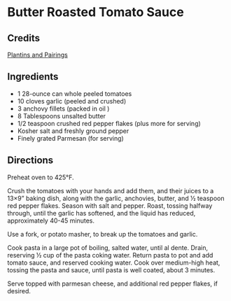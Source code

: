 # Butter Roasted Tomato Sauce

## Credits

[Plantins and Pairings](https://www.platingsandpairings.com/roasted-tomato-sauce/)

## Ingredients

- 1 28-ounce can whole peeled tomatoes
- 10 cloves garlic (peeled and crushed)
- 3 anchovy fillets (packed in oil )
- 8 Tablespoons unsalted butter
- 1/2 teaspoon crushed red pepper flakes (plus more for serving)
- Kosher salt and freshly ground pepper
- Finely grated Parmesan (for serving)

## Directions

Preheat oven to 425°F.

Crush the tomatoes with your hands and add them, and their juices to a 13×9”
baking dish, along with the garlic, anchovies, butter, and ½ teaspoon red
pepper flakes. Season with salt and pepper. Roast, tossing halfway through,
until the garlic has softened, and the liquid has reduced, approximately 40-45
minutes.

Use a fork, or potato masher, to break up the tomatoes and garlic.

Cook pasta in a large pot of boiling, salted water, until al dente. Drain,
reserving ½ cup of the pasta coking water. Return pasta to pot and add tomato
sauce, and reserved cooking water. Cook over medium-high heat, tossing the
pasta and sauce, until pasta is well coated, about 3 minutes.

Serve topped with parmesan cheese, and additional red pepper flakes, if
desired.


